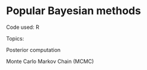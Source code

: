 # Popular Bayesian methods
Code used: R

Topics:

Posterior computation

Monte Carlo Markov Chain (MCMC)
